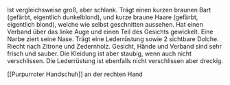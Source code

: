Ist vergleichsweise groß, aber schlank. 
Trägt einen kurzen braunen Bart (gefärbt, eigentlich dunkelblond), und kurze braune Haare (gefärbt, eigentlich blond), welche wie selbst geschnitten aussehen. 
Hat einen Verband über das linke Auge und einen Teil des Gesichts gewickelt. 
Eine Narbe ziert seine Nase. Trägt eine Lederrüstung sowie 2 sichtbare Dolche. 
Riecht nach Zitrone und Zedernholz. 
Gesicht, Hände und Verband sind sehr frisch und sauber. Die Kleidung ist aber staubig, wenn auch nicht verschlissen. Die Lederrüstung ist ebenfalls nicht verschlissen aber dreckig.

[[Purpurroter Handschuh]] an der rechten Hand